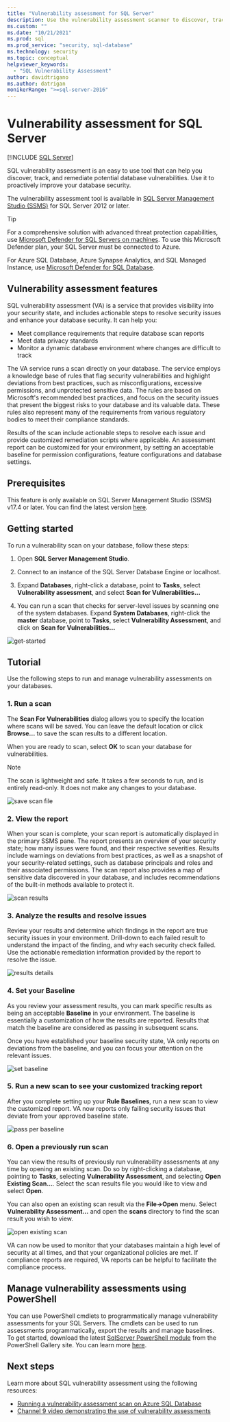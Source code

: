 ```yaml
---
title: "Vulnerability assessment for SQL Server"
description: Use the vulnerability assessment scanner to discover, track, and remediate potential database vulnerabilities in SQL Server.
ms.custom: ""
ms.date: "10/21/2021"
ms.prod: sql
ms.prod_service: "security, sql-database"
ms.technology: security
ms.topic: conceptual
helpviewer_keywords: 
  - "SQL Vulnerability Assessment"
author: davidtrigano
ms.author: datrigan
monikerRange: ">=sql-server-2016"
---
```

# Vulnerability assessment for SQL Server

[!INCLUDE [SQL Server](../../includes/applies-to-version/sqlserver.md)]

SQL vulnerability assessment is an easy to use tool that can help you discover, track, and remediate potential database vulnerabilities. Use it to proactively improve your database security.

The vulnerability assessment tool is available in [SQL Server Management Studio (SSMS)](../../ssms/download-sql-server-management-studio-ssms.md) for SQL Server 2012 or later.

  > [!TIP]
  > For a comprehensive solution with advanced threat protection capabilities, use [Microsoft Defender for SQL Servers on machines](/azure/defender-for-cloud/defender-for-sql-introduction). To use this Microsoft Defender plan, your SQL Server must be connected to Azure.
  >
  > For Azure SQL Database, Azure Synapse Analytics, and SQL Managed Instance, use [Microsoft Defender for SQL Database](/azure/defender-for-cloud/defender-for-sql-introduction).

## Vulnerability assessment features
SQL vulnerability assessment (VA) is a service that provides visibility into your security state, and includes actionable steps to resolve security issues and enhance your database security. It can help you:
- Meet compliance requirements that require database scan reports
- Meet data privacy standards
- Monitor a dynamic database environment where changes are difficult to track

The VA service runs a scan directly on your database. The service employs a knowledge base of rules that flag security vulnerabilities and highlight deviations from best practices, such as misconfigurations, excessive permissions, and unprotected sensitive data. The rules are based on Microsoft's recommended best practices, and focus on the security issues that present the biggest risks to your database and its valuable data. These rules also represent many of the requirements from various regulatory bodies to meet their compliance standards.

Results of the scan include actionable steps to resolve each issue and provide customized remediation scripts where applicable. An assessment report can be customized for your environment, by setting an acceptable baseline for permission configurations, feature configurations and database settings. 

## Prerequisites
This feature is only available on SQL Server Management Studio (SSMS) v17.4 or later. You can find the latest version [here](../../ssms/download-sql-server-management-studio-ssms.md).

## Getting started
To run a vulnerability scan on your database, follow these steps:
   1.	Open **SQL Server Management Studio**.

   2.	Connect to an instance of the SQL Server Database Engine or localhost.

   3.	Expand **Databases**, right-click a database, point to **Tasks**, select **Vulnerability assessment**, and select **Scan for Vulnerabilities...**

   4.	You can run a scan that checks for server-level issues by scanning one of the system databases. Expand **System Databases**, right-click the **master** database, point to **Tasks**, select **Vulnerability Assessment**, and click on **Scan for Vulnerabilities...**

   ![get-started](media/sql-vulnerability-assessment/1-SSMSGetStarted.png)

## Tutorial
Use the following steps to run and manage vulnerability assessments on your databases.

### 1. Run a scan

The **Scan For Vulnerabilities** dialog allows you to specify the location where scans will be saved. You can leave the default location or click **Browse...** to save the scan results to a different location.

When you are ready to scan, select **OK** to scan your database for vulnerabilities.

  > [!NOTE]   
  > The scan is lightweight and safe. It takes a few seconds to run, and is entirely read-only. It does not make any changes to your database.

![save scan file](media/sql-vulnerability-assessment/2-ssmssavescanfile.png)

### 2. View the report

When your scan is complete, your scan report is automatically displayed in the primary SSMS pane. The report presents an overview of your security state; how many issues were found, and their respective severities. Results include warnings on deviations from best practices, as well as a snapshot of your security-related settings, such as database principals and roles and their associated permissions. The scan report also provides a map of sensitive data discovered in your database, and includes recommendations of the built-in methods available to protect it.

![scan results](media/sql-vulnerability-assessment/3-ssmsscanresults.png)

### 3. Analyze the results and resolve issues

Review your results and determine which findings in the report are true security issues in your environment. Drill-down to each failed result to understand the impact of the finding, and why each security check failed. Use the actionable remediation information provided by the report to resolve the issue.

![results details](media/sql-vulnerability-assessment/4-ssmsresultdetails.png)

### 4. Set your Baseline

As you review your assessment results, you can mark specific results as being an acceptable **Baseline** in your environment. The baseline is essentially a customization of how the results are reported. Results that match the baseline are considered as passing in subsequent scans. 

Once you have established your baseline security state, VA only reports on deviations from the baseline, and you can focus your attention on the relevant issues.

![set baseline](media/sql-vulnerability-assessment/5-ssmssetbaseline.png)

### 5. Run a new scan to see your customized tracking report

After you complete setting up your **Rule Baselines**, run a new scan to view the customized report. VA now reports only failing security issues that deviate from your approved baseline state.

![pass per baseline](media/sql-vulnerability-assessment/6-ssmspassperbaseline.png)

### 6. Open a previously run scan

You can view the results of previously run vulnerability assessments at any time by opening an existing scan. Do so by right-clicking a database, pointing to **Tasks**, selecting **Vulnerability Assessment**, and selecting **Open Existing Scan...**. Select the scan results file you would like to view and select **Open**. 

You can also open an existing scan result via the **File->Open** menu. Select **Vulnerability Assessment...** and open the **scans** directory to find the scan result you wish to view.

![open existing scan](media/sql-vulnerability-assessment/7-ssmsopenexistingscan.png)

VA can now be used to monitor that your databases maintain a high level of security at all times, and that your organizational policies are met. If compliance reports are required, VA reports can be helpful to facilitate the compliance process.

## Manage vulnerability assessments using PowerShell
You can use PowerShell cmdlets to programmatically manage vulnerability assessments for your SQL Servers. The cmdlets can be used to run assessments programmatically, export the results and manage baselines.
To get started, download the latest [SqlServer PowerShell module](https://www.powershellgallery.com/packages/SqlServer/) from the PowerShell Gallery site. You can learn more [here](/archive/blogs/sqlsecurity/powershell-cmdlets-for-managing-sql-vulnerability-assessments).

## Next steps
Learn more about SQL vulnerability assessment using the following resources:
- [Running a vulnerability assessment scan on Azure SQL Database](/azure/sql-database/sql-vulnerability-assessment)
- [Channel 9 video demonstrating the use of vulnerability assessments](https://channel9.msdn.com/Shows/Data-Exposed/Track-and-remediate-potential-database-vulnerabilities-with-SQL-Vulnerability-Assessment)
